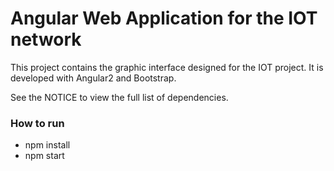 Angular Web Application for the IOT network
===========================================

This project contains the graphic interface designed for the IOT project. It is developed with Angular2 and Bootstrap.

See the NOTICE to view the full list of dependencies.

### How to run ###
 - npm install
 - npm start
